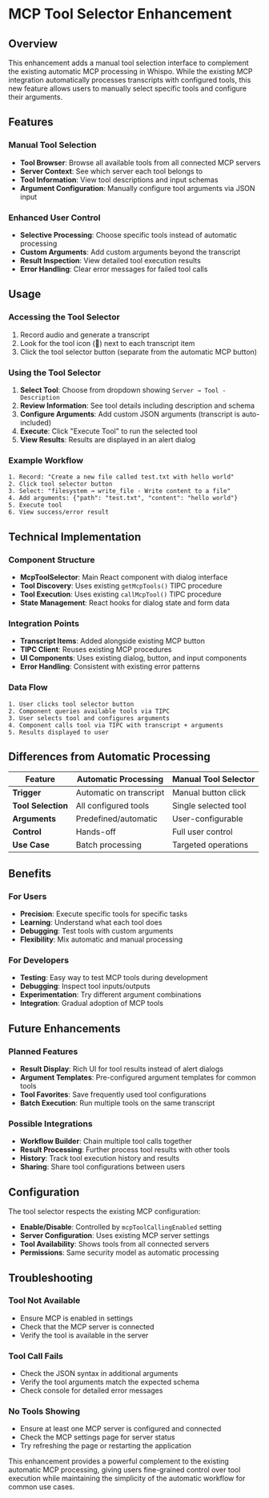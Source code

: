 # MCP Tool Selector Enhancement

## Overview

This enhancement adds a manual tool selection interface to complement the existing automatic MCP processing in Whispo. While the existing MCP integration automatically processes transcripts with configured tools, this new feature allows users to manually select specific tools and configure their arguments.

## Features

### Manual Tool Selection
- **Tool Browser**: Browse all available tools from all connected MCP servers
- **Server Context**: See which server each tool belongs to
- **Tool Information**: View tool descriptions and input schemas
- **Argument Configuration**: Manually configure tool arguments via JSON input

### Enhanced User Control
- **Selective Processing**: Choose specific tools instead of automatic processing
- **Custom Arguments**: Add custom arguments beyond the transcript
- **Result Inspection**: View detailed tool execution results
- **Error Handling**: Clear error messages for failed tool calls

## Usage

### Accessing the Tool Selector
1. Record audio and generate a transcript
2. Look for the tool icon (🔧) next to each transcript item
3. Click the tool selector button (separate from the automatic MCP button)

### Using the Tool Selector
1. **Select Tool**: Choose from dropdown showing `Server → Tool - Description`
2. **Review Information**: See tool details including description and schema
3. **Configure Arguments**: Add custom JSON arguments (transcript is auto-included)
4. **Execute**: Click "Execute Tool" to run the selected tool
5. **View Results**: Results are displayed in an alert dialog

### Example Workflow
```
1. Record: "Create a new file called test.txt with hello world"
2. Click tool selector button
3. Select: "filesystem → write_file - Write content to a file"
4. Add arguments: {"path": "test.txt", "content": "hello world"}
5. Execute tool
6. View success/error result
```

## Technical Implementation

### Component Structure
- **McpToolSelector**: Main React component with dialog interface
- **Tool Discovery**: Uses existing `getMcpTools()` TIPC procedure
- **Tool Execution**: Uses existing `callMcpTool()` TIPC procedure
- **State Management**: React hooks for dialog state and form data

### Integration Points
- **Transcript Items**: Added alongside existing MCP button
- **TIPC Client**: Reuses existing MCP procedures
- **UI Components**: Uses existing dialog, button, and input components
- **Error Handling**: Consistent with existing error patterns

### Data Flow
```
1. User clicks tool selector button
2. Component queries available tools via TIPC
3. User selects tool and configures arguments
4. Component calls tool via TIPC with transcript + arguments
5. Results displayed to user
```

## Differences from Automatic Processing

| Feature | Automatic Processing | Manual Tool Selector |
|---------|---------------------|---------------------|
| **Trigger** | Automatic on transcript | Manual button click |
| **Tool Selection** | All configured tools | Single selected tool |
| **Arguments** | Predefined/automatic | User-configurable |
| **Control** | Hands-off | Full user control |
| **Use Case** | Batch processing | Targeted operations |

## Benefits

### For Users
- **Precision**: Execute specific tools for specific tasks
- **Learning**: Understand what each tool does
- **Debugging**: Test tools with custom arguments
- **Flexibility**: Mix automatic and manual processing

### For Developers
- **Testing**: Easy way to test MCP tools during development
- **Debugging**: Inspect tool inputs/outputs
- **Experimentation**: Try different argument combinations
- **Integration**: Gradual adoption of MCP tools

## Future Enhancements

### Planned Features
- **Result Display**: Rich UI for tool results instead of alert dialogs
- **Argument Templates**: Pre-configured argument templates for common tools
- **Tool Favorites**: Save frequently used tool configurations
- **Batch Execution**: Run multiple tools on the same transcript

### Possible Integrations
- **Workflow Builder**: Chain multiple tool calls together
- **Result Processing**: Further process tool results with other tools
- **History**: Track tool execution history and results
- **Sharing**: Share tool configurations between users

## Configuration

The tool selector respects the existing MCP configuration:
- **Enable/Disable**: Controlled by `mcpToolCallingEnabled` setting
- **Server Configuration**: Uses existing MCP server settings
- **Tool Availability**: Shows tools from all connected servers
- **Permissions**: Same security model as automatic processing

## Troubleshooting

### Tool Not Available
- Ensure MCP is enabled in settings
- Check that the MCP server is connected
- Verify the tool is available in the server

### Tool Call Fails
- Check the JSON syntax in additional arguments
- Verify the tool arguments match the expected schema
- Check console for detailed error messages

### No Tools Showing
- Ensure at least one MCP server is configured and connected
- Check the MCP settings page for server status
- Try refreshing the page or restarting the application

This enhancement provides a powerful complement to the existing automatic MCP processing, giving users fine-grained control over tool execution while maintaining the simplicity of the automatic workflow for common use cases.
